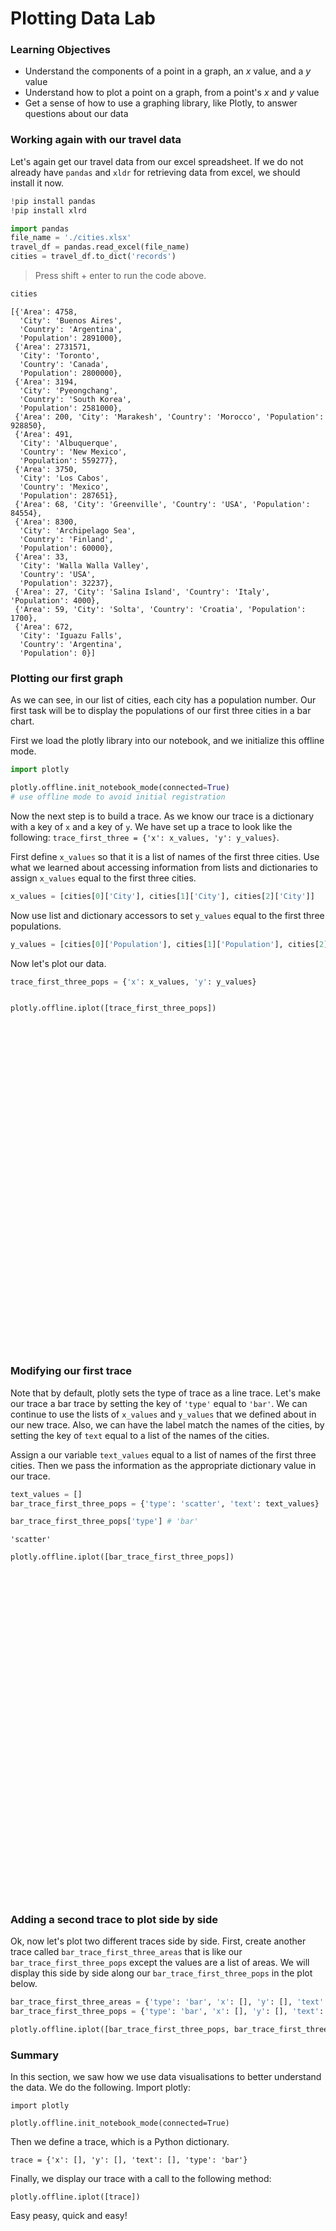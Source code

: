 
# Plotting Data Lab

### Learning Objectives

* Understand the components of a point in a graph, an $x$ value, and a $y$ value 
* Understand how to plot a point on a graph, from a point's $x$ and $y$ value
* Get a sense of how to use a graphing library, like Plotly, to answer questions about our data

### Working again with our travel data

Let's again get our travel data from our excel spreadsheet.  If we do not already have `pandas` and `xldr` for retrieving data from excel, we should install it now.


```python
!pip install pandas
!pip install xlrd
```


```python
import pandas
file_name = './cities.xlsx'
travel_df = pandas.read_excel(file_name)
cities = travel_df.to_dict('records')
```

> Press shift + enter to run the code above.


```python
cities
```




    [{'Area': 4758,
      'City': 'Buenos Aires',
      'Country': 'Argentina',
      'Population': 2891000},
     {'Area': 2731571,
      'City': 'Toronto',
      'Country': 'Canada',
      'Population': 2800000},
     {'Area': 3194,
      'City': 'Pyeongchang',
      'Country': 'South Korea',
      'Population': 2581000},
     {'Area': 200, 'City': 'Marakesh', 'Country': 'Morocco', 'Population': 928850},
     {'Area': 491,
      'City': 'Albuquerque',
      'Country': 'New Mexico',
      'Population': 559277},
     {'Area': 3750,
      'City': 'Los Cabos',
      'Country': 'Mexico',
      'Population': 287651},
     {'Area': 68, 'City': 'Greenville', 'Country': 'USA', 'Population': 84554},
     {'Area': 8300,
      'City': 'Archipelago Sea',
      'Country': 'Finland',
      'Population': 60000},
     {'Area': 33,
      'City': 'Walla Walla Valley',
      'Country': 'USA',
      'Population': 32237},
     {'Area': 27, 'City': 'Salina Island', 'Country': 'Italy', 'Population': 4000},
     {'Area': 59, 'City': 'Solta', 'Country': 'Croatia', 'Population': 1700},
     {'Area': 672,
      'City': 'Iguazu Falls',
      'Country': 'Argentina',
      'Population': 0}]



### Plotting our first graph

As we can see, in our list of cities, each city has a population number.  Our first task will be to display the populations of our first three cities in a bar chart.

First we load the plotly library into our notebook, and we initialize this offline mode.


```python
import plotly

plotly.offline.init_notebook_mode(connected=True)
# use offline mode to avoid initial registration
```


<script>requirejs.config({paths: { 'plotly': ['https://cdn.plot.ly/plotly-latest.min']},});if(!window.Plotly) {{require(['plotly'],function(plotly) {window.Plotly=plotly;});}}</script>


Now the next step is to build a trace.  As we know our trace is a dictionary with a key of `x` and a key of `y`.  We have set up a trace to look like the following: `trace_first_three = {'x': x_values, 'y': y_values}`.  

First define `x_values` so that it is a list of names of the first three cities.  Use what we learned about accessing information from lists and dictionaries to assign `x_values` equal to the first three cities.


```python
x_values = [cities[0]['City'], cities[1]['City'], cities[2]['City']]
```

Now use list and dictionary accessors to set `y_values` equal to the first three populations.


```python
y_values = [cities[0]['Population'], cities[1]['Population'], cities[2]['Population']]
```

Now let's plot our data.


```python
trace_first_three_pops = {'x': x_values, 'y': y_values}


plotly.offline.iplot([trace_first_three_pops])
```


<div id="3d7c19c6-26a4-41ad-8022-81fab6ed9857" style="height: 525px; width: 100%;" class="plotly-graph-div"></div><script type="text/javascript">require(["plotly"], function(Plotly) { window.PLOTLYENV=window.PLOTLYENV || {};window.PLOTLYENV.BASE_URL="https://plot.ly";Plotly.newPlot("3d7c19c6-26a4-41ad-8022-81fab6ed9857", [{"x": ["Buenos Aires", "Toronto", "Pyeongchang"], "y": [2891000, 2800000, 2581000]}], {}, {"showLink": true, "linkText": "Export to plot.ly"})});</script>


### Modifying our first trace

Note that by default, plotly sets the type of trace as a line trace.  Let's make our trace a bar trace by setting the key of `'type'` equal to `'bar'`.  We can continue to use the lists of `x_values` and `y_values` that we defined about in our new trace.  Also, we can have the label match the names of the cities, by setting the key of `text` equal to a list of the names of the cities.  

Assign a our variable `text_values` equal to a list of names of the first three cities.  Then we pass the information as the appropriate dictionary value in our trace.


```python
text_values = []
bar_trace_first_three_pops = {'type': 'scatter', 'text': text_values}
```


```python
bar_trace_first_three_pops['type'] # 'bar'
```




    'scatter'




```python
plotly.offline.iplot([bar_trace_first_three_pops])
```


<div id="cd55774c-4425-40e5-920d-e260f0dc4b65" style="height: 525px; width: 100%;" class="plotly-graph-div"></div><script type="text/javascript">require(["plotly"], function(Plotly) { window.PLOTLYENV=window.PLOTLYENV || {};window.PLOTLYENV.BASE_URL="https://plot.ly";Plotly.newPlot("cd55774c-4425-40e5-920d-e260f0dc4b65", [{"type": "scatter", "text": []}], {}, {"showLink": true, "linkText": "Export to plot.ly"})});</script>


### Adding a second trace to plot side by side

Ok, now let's plot two different traces side by side.  First, create another trace called `bar_trace_first_three_areas` that is like our `bar_trace_first_three_pops` except the values are a list of areas.  We will display this side by side along our `bar_trace_first_three_pops` in the plot below.


```python
bar_trace_first_three_areas = {'type': 'bar', 'x': [], 'y': [], 'text': []}
bar_trace_first_three_pops = {'type': 'bar', 'x': [], 'y': [], 'text': []}
```


```python
plotly.offline.iplot([bar_trace_first_three_pops, bar_trace_first_three_areas])
```

### Summary

In this section, we saw how we use data visualisations to better understand the data.  We do the following.  Import plotly:


    import plotly

    plotly.offline.init_notebook_mode(connected=True)

Then we define a trace, which is a Python dictionary.

    trace = {'x': [], 'y': [], 'text': [], 'type': 'bar'}
    
Finally, we display our trace with a call to the following method:

    plotly.offline.iplot([trace])
    
Easy peasy, quick and easy!
